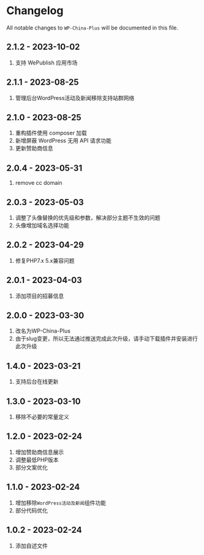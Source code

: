 # Changelog

All notable changes to `WP-China-Plus` will be documented in this file.

## 2.1.2 - 2023-10-02

1. 支持 WePublish 应用市场

## 2.1.1 - 2023-08-25

1. 管理后台WordPress活动及新闻移除支持站群网络

## 2.1.0 - 2023-08-25

1. 重构插件使用 composer 加载
2. 新增屏蔽 WordPress 无用 API 请求功能
3. 更新赞助商信息

## 2.0.4 - 2023-05-31

1. remove cc domain

## 2.0.3 - 2023-05-03

1. 调整了头像替换的优先级和参数，解决部分主题不生效的问题
2. 头像增加域名选择功能

## 2.0.2 - 2023-04-29

1. 修复PHP7.x 5.x兼容问题

## 2.0.1 - 2023-04-03

1. 添加项目的招募信息

## 2.0.0 - 2023-03-30

1. 改名为WP-China-Plus
2. 由于slug变更，所以无法通过推送完成此次升级，请手动下载插件并安装进行此次升级

## 1.4.0 - 2023-03-21

1. 支持后台在线更新

## 1.3.0 - 2023-03-10

1. 移除不必要的常量定义

## 1.2.0 - 2023-02-24

1. 增加赞助商信息展示
2. 调整最低PHP版本
3. 部分文案优化

## 1.1.0 - 2023-02-24

1. 增加移除`WordPress活动及新闻`组件功能
2. 部分代码优化

## 1.0.2 - 2023-02-24

1. 添加自述文件
